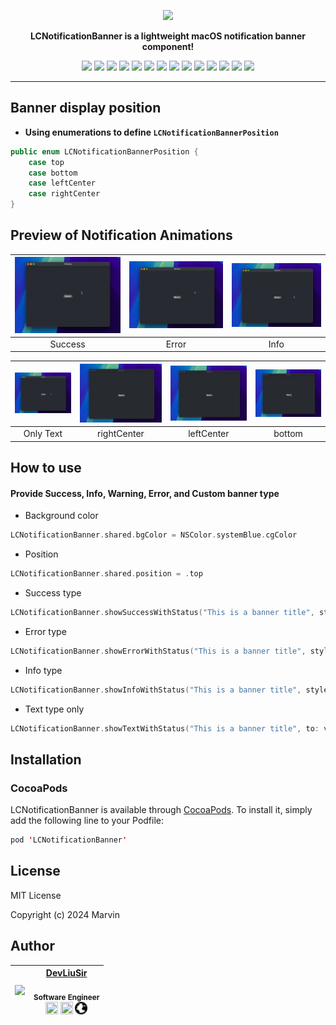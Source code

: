 <p align="center">
<img src="./Design/icon.png" width="200">

<p align="center"> <b>LCNotificationBanner is a lightweight macOS notification banner component!</b></p>

<p align="center">
<img src="https://badgen.net/badge/icon/apple?icon=apple&label">
<img src="https://img.shields.io/badge/language-swift-orange.svg">
<img src="https://img.shields.io/badge/macOS-10.14-blue.svg">
<img src="https://img.shields.io/badge/build-passing-brightgreen">
<img src="https://img.shields.io/github/languages/top/DevLiuSir/LCNotificationBanner?color=blueviolet">
<img src="https://img.shields.io/github/license/DevLiuSir/LCNotificationBanner.svg">
<img src="https://img.shields.io/github/languages/code-size/DevLiuSir/LCNotificationBanner?color=ff69b4&label=codeSize">
<img src="https://img.shields.io/github/repo-size/DevLiuSir/LCNotificationBanner">
<img src="https://img.shields.io/github/last-commit/DevLiuSir/LCNotificationBanner">
<img src="https://img.shields.io/github/commit-activity/m/DevLiuSir/LCNotificationBanner">
<img src="https://img.shields.io/github/stars/DevLiuSir/LCNotificationBanner.svg?style=social&label=Star">
<img src="https://img.shields.io/github/forks/DevLiuSir/LCNotificationBanner?style=social">
<img src="https://img.shields.io/github/watchers/DevLiuSir/LCNotificationBanner?style=social">
<a href="https://twitter.com/LiuChuan_"><img src="https://img.shields.io/twitter/follow/LiuChuan_.svg?style=social"></a>
</p>

---



## Banner display position

- **Using enumerations to define `LCNotificationBannerPosition `** 

```swift
public enum LCNotificationBannerPosition {
    case top
    case bottom
    case leftCenter
    case rightCenter
}
```


## Preview of Notification Animations

| ![](Design/top_success.gif) | ![](Design/top_error.gif) | ![](Design/top_info.gif)|
| :------------: | :------------: | :------------: |
| Success | Error |  Info  |


| ![](Design/top_only_text.gif) | ![](Design/rightCenter.gif) | ![](Design/leftCenter.gif) |  ![](Design/bottom.gif) |
| :------------: | :------------: | :------------: | :------------: |
|  Only Text | rightCenter  | leftCenter | bottom|



## How to use

#### Provide Success, Info, Warning, Error, and Custom banner type

- Background color

```swift
LCNotificationBanner.shared.bgColor = NSColor.systemBlue.cgColor
```

- Position

```swift
LCNotificationBanner.shared.position = .top
```

- Success type

```swift
LCNotificationBanner.showSuccessWithStatus("This is a banner title", style: .dark, to: view.window)
```

- Error type

```swift
LCNotificationBanner.showErrorWithStatus("This is a banner title", style: .dark, to: view.window)
```

- Info type

```swift
LCNotificationBanner.showInfoWithStatus("This is a banner title", style: .dark, to: view.window)
```

- Text type only

```swift
LCNotificationBanner.showTextWithStatus("This is a banner title", to: view.window)
```




## Installation

### CocoaPods
LCNotificationBanner is available through [CocoaPods](https://cocoapods.org). To install it, simply add the following line to your Podfile:


```swift
pod 'LCNotificationBanner'
```



## License

MIT License

Copyright (c) 2024 Marvin


## Author

| [<img src="https://avatars2.githubusercontent.com/u/11488337?s=460&v=4" width="120px;"/>](https://github.com/DevLiuSir)  |  [DevLiuSir](https://github.com/DevLiuSir)<br/><br/><sub>Software Engineer</sub><br/> [<img align="center" src="https://cdn.jsdelivr.net/npm/simple-icons@3.0.1/icons/twitter.svg" height="20" width="20"/>][1] [<img align="center" src="https://cdn.jsdelivr.net/npm/simple-icons@3.0.1/icons/github.svg" height="20" width="20"/>][2] [<img align="center" src="https://raw.githubusercontent.com/iconic/open-iconic/master/svg/globe.svg" height="20" width="20"/>][3]|
| :------------: | :------------: |

[1]: https://twitter.com/LiuChuan_
[2]: https://github.com/DevLiuSir
[3]: https://devliusir.com/